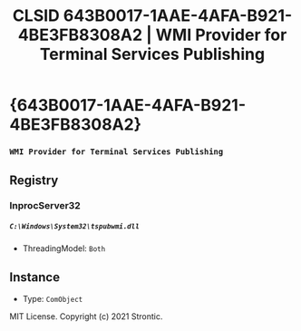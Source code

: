 ﻿---
title: "CLSID 643B0017-1AAE-4AFA-B921-4BE3FB8308A2 | WMI Provider for Terminal Services Publishing"
excerpt: What is COM-Object CLSID 643B0017-1AAE-4AFA-B921-4BE3FB8308A2?
---

# {643B0017-1AAE-4AFA-B921-4BE3FB8308A2}

### `WMI Provider for Terminal Services Publishing`

## Registry


### InprocServer32

##### `C:\Windows\System32\tspubwmi.dll`
* ThreadingModel: `Both`

## Instance

* Type: `ComObject`

MIT License. Copyright (c) 2021 Strontic.



